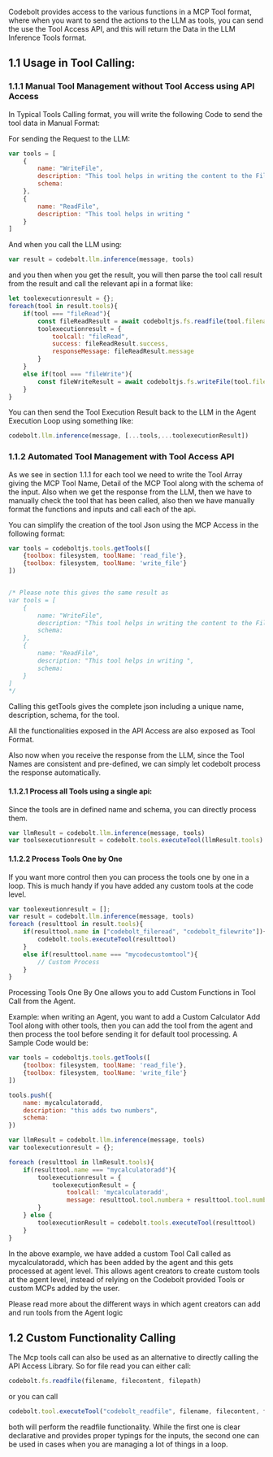 Codebolt provides access to the various functions in a MCP Tool format, where when you want to send the actions to the LLM as tools, you can send the use the Tool Access API, and this will return the Data in the LLM Inference Tools format. 

## 1.1 Usage in Tool Calling:
### 1.1.1 Manual Tool Management without Tool Access using API Access

In Typical Tools Calling format, you will write the following Code to send the tool data in Manual Format:

For sending the Request to the LLM:

```js
var tools = [
	{
		name: "WriteFile",
		description: "This tool helps in writing the content to the File",
		schema: 
	},
	{
		name: "ReadFile",
		description: "This tool helps in writing "
	}
]
```

And when you call the LLM using:

```js
var result = codebolt.llm.inference(message, tools)
```

and you then when you get the result, you will then parse the tool call result from the result and call the relevant api in a format like:

```js
let toolexecutionresult = {};
foreach(tool in result.tools){
	if(tool === "fileRead"){
		const fileReadResult = await codeboltjs.fs.readfile(tool.filename,tool.fileContent, tool.filepath)
		toolexecutionresult = {
			toolcall: "fileRead",
			success: fileReadResult.success,
			responseMessage: fileReadResult.message
		}
	}
	else if(tool === "fileWrite"){
		const fileWriteResult = await codeboltjs.fs.writeFile(tool.filename, tool.fileContent, tool.filePath)
	}
}
```

You can then send the Tool Execution Result back to the LLM in the Agent Execution Loop using something like:

```js
codebolt.llm.inference(message, [...tools,...toolexecutionResult])
```

### 1.1.2 Automated Tool Management with Tool Access API

As we see in section 1.1.1 for each tool we need to write the Tool Array giving the MCP Tool Name, Detail of the MCP Tool along with the schema of the input. Also when we get the response from the LLM, then we have to manually check the tool that has been called, also then we have manually format the functions and inputs and call each of the api. 

You can simplify the creation of the tool Json using the MCP Access in the following format:

```js
var tools = codeboltjs.tools.getTools([
	{toolbox: filesystem, toolName: 'read_file'},
	{toolbox: filesystem, toolName: 'write_file'}
])


/* Please note this gives the same result as 
var tools = [
	{
		name: "WriteFile",
		description: "This tool helps in writing the content to the File",
		schema: 
	},
	{
		name: "ReadFile",
		description: "This tool helps in writing ",
		schema:
	}
]
*/
```

Calling this getTools gives the complete json including a unique name, description, schema, for the tool. 

All the functionalities exposed in the API Access are also exposed as Tool Format. 

Also now when you receive the response from the LLM, since the Tool Names are consistent and pre-defined, we can simply let codebolt process the response automatically.
#### 1.1.2.1 Process all Tools using a single api:

Since the tools are in defined name and schema, you can directly process them.

```js
var llmResult = codebolt.llm.inference(message, tools)
var toolsexecutionresult = codebolt.tools.executeTool(llmResult.tools)
```

#### 1.1.2.2 Process Tools One by One 

If you want more control then you can process the tools one by one in a loop. This is much handy if you have added any custom tools at the code level.

```js
var toolexeutionresult = [];
var result = codebolt.llm.inference(message, tools)
foreach (resulttool in result.tools){
	if(resulttool.name in ["codebolt_fileread", "codebolt_filewrite"]){
		codebolt.tools.executeTool(resulttool)
	} 
	else if(resulttool.name === "mycodecustomtool"){
		// Custom Process
	}
}
```

Processing Tools One By One allows you to add Custom Functions in Tool Call from the Agent. 

Example:  when writing an Agent, you want to add a Custom Calculator Add Tool along with other tools, then you can add the tool from the agent and then process the tool before sending it for default tool processing. A Sample Code would be:
```js
var tools = codeboltjs.tools.getTools([
	{toolbox: filesystem, toolName: 'read_file'},
	{toolbox: filesystem, toolName: 'write_file'}
])

tools.push({
	name: mycalculatoradd,
	description: "this adds two numbers",
	schema: 
})

var llmResult = codebolt.llm.inference(message, tools)
var toolexecutionresult = {};

foreach (resulttool in llmResult.tools){
	if(resulttool.name === "mycalculatoradd"){
		toolexecutionresult = {
			toolexecutionResult = {
				toolcall: 'mycalculatoradd',
				message: resulttool.tool.numbera + resulttool.tool.numberb
		}
	} else {
		toolexecutionResult = codebolt.tools.executeTool(resulttool)
	}
}
```

In the above example, we have added a custom Tool Call called as mycalculatoradd, which has been added by the agent and this gets processed at agent level. This allows agent creators to create custom tools at the agent level, instead of relying on the Codebolt provided Tools or custom MCPs added by the user. 

Please read more about the different ways in which agent creators can add and run tools from the Agent logic

## 1.2 Custom Functionality Calling

The Mcp tools call can also be used as an alternative to directly calling the API Access Library. So for file read you can either call:

```js
codebolt.fs.readfile(filename, filecontent, filepath)
```
or you can call 

```js
codebolt.tool.executeTool("codebolt_readfile", filename, filecontent, filepath)
```

both will perform the readfile functionality. While the first one is clear declarative and provides proper typings for the inputs, the second one can be used in cases when you are managing a lot of things in a loop. 